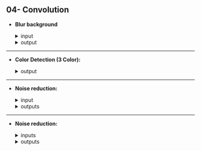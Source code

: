 ## 04- Convolution

- **Blur background**

  <details>
    <summary>input</summary>
    <br>
    <img src="https://github.com/hoseindamavandi/Image-Processing/blob/main/04-%20Convolution/Blur%20background/input/flower_input.jpg?raw=true" width="350" title="1">      
  </details>
  
  <details>
    <summary>output</summary>
    <br>
    <img src="https://github.com/hoseindamavandi/Image-Processing/blob/main/04-%20Convolution/Blur%20background/result/flower_output.jpg?raw=true" width="350" title="1">      
  </details>
  
  
---

- **Color Detection (3 Color):** 

  <details>
    <summary>output</summary>
    <br>
    

    https://user-images.githubusercontent.com/83751182/181473140-3ab6ce25-32ba-42ea-b411-84593d4837f4.mp4


  </details>
  
---

- **Noise reduction:**

  <details>
    <summary>input</summary>
    <br>
    <img src="https://github.com/hoseindamavandi/Image-Processing/blob/main/04-%20Convolution/Noise%20reduction/input/1.png?raw=true" width="350" title="1">      
  </details>
  
  <details>
    <summary>outputs</summary>
    <br>
    <img src="https://github.com/hoseindamavandi/Image-Processing/blob/main/04-%20Convolution/Noise%20reduction/output/result-mean.png?raw=true" width="350" title="1">
    <img src="https://github.com/hoseindamavandi/Image-Processing/blob/main/04-%20Convolution/Noise%20reduction/output/result-median.png?raw=true" width="350" title="1">      
  </details>
  
---

- **Noise reduction:**

  <details>
    <summary>inputs</summary>
    <br>
    <img src="https://github.com/hoseindamavandi/Image-Processing/blob/main/04-%20Convolution/edge%20finding/input/color.jpeg?raw=true" width="350" title="1"> 
    <img src="https://github.com/hoseindamavandi/Image-Processing/blob/main/04-%20Convolution/edge%20finding/input/lion.png?raw=true" width="350" title="1">
    <img src="https://github.com/hoseindamavandi/Image-Processing/blob/main/04-%20Convolution/edge%20finding/input/building.tif" width="350" title="1">      
  </details>
  
  <details>
    <summary>outputs</summary>
    <br>
    <img src="https://github.com/hoseindamavandi/Image-Processing/blob/main/04-%20Convolution/edge%20finding/result/result-1.png?raw=true" width="350" title="1">
    <img src="https://github.com/hoseindamavandi/Image-Processing/blob/main/04-%20Convolution/edge%20finding/result/result-15x15.png?raw=true" width="350" title="15x15">
    <img src="https://github.com/hoseindamavandi/Image-Processing/blob/main/04-%20Convolution/edge%20finding/result/result-2.png?raw=true" width="350" title="2">   
    <img src="https://github.com/hoseindamavandi/Image-Processing/blob/main/04-%20Convolution/edge%20finding/result/result-3.png?raw=true" width="350" title="3">
    <img src="https://github.com/hoseindamavandi/Image-Processing/blob/main/04-%20Convolution/edge%20finding/result/result-3x3.png?raw=true" width="350" title="3x3">
    <img src="https://github.com/hoseindamavandi/Image-Processing/blob/main/04-%20Convolution/edge%20finding/result/result-5x5.png?raw=true" width="350" title="5x5">  
    <img src="https://github.com/hoseindamavandi/Image-Processing/blob/main/04-%20Convolution/edge%20finding/result/result-7x7.png?raw=true" width="350" title="7x7"> 
  </details>  
